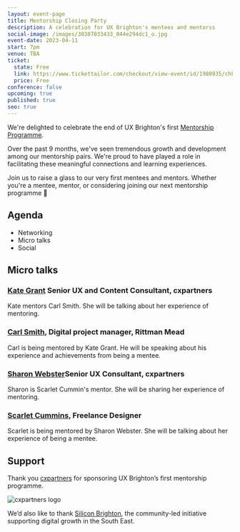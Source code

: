 ```yaml
---
layout: event-page
title: Mentorship Closing Party
description: A celebration for UX Brighton's mentees and mentorss
social-image: /images/30387033433_044e294dc1_o.jpg
event-date: 2023-04-11
start: 7pm
venue: TBA
ticket:
  state: Free
  link: https://www.tickettailor.com/checkout/view-event/id/1980935/chk/c033?
  price: Free
conference: false
upcoming: true
published: true
seo: true
---
```

W﻿e're delighted to celebrate the end of UX Brighton's first [Mentorship Programme](https://uxbri.org/mentorship).

Over the past 9 months, we've seen tremendous growth and development among our mentorship pairs. We're proud to have played a role in facilitating these meaningful connections and learning experiences.

Join us to raise a glass to our very first mentees and mentors. W﻿hether you're a mentee, mentor, or considering joining our next mentorship programme  🥂

## A﻿genda

* Networking
* M﻿icro talks 
* S﻿ocial 

## Micro talks

### [Kate Grant](https://www.linkedin.com/in/katiegrant/) Senior UX and Content Consultant, cxpartners

Kate mentors Carl Smith. She will be talking about her experience of mentoring. 

### [Carl Smith](https://www.linkedin.com/in/carl-smith-58402b26/), Digital project manager, Rittman Mead

Carl is being mentored by Kate Grant. He will be speaking about his experience and achievements from being a mentee.

### [Sharon Webster](https://www.linkedin.com/in/sharon-webster-ux/)Senior UX Consultant, cxpartners

Sharon is Scarlet Cummin's mentor. She will be sharing her experience of mentoring. 

### [Scarlet Cummins](https://www.linkedin.com/in/scarletcummins/), Freelance Designer

Scarlet is being mentored by Sharon Webster. She will be talking about her experience of being a mentee.

## S﻿upport

Thank you [cxpartners](https://www.cxpartners.co.uk/) for sponsoring UX Brighton’s first mentorship programme.

![cxpartners logo](https://uxbri.org/images/cxpartners_logo_blue-black-1-.png)

We’d also like to thank [Silicon Brighton](https://siliconbrighton.com/), the community-led initiative supporting digital growth in the South East.
